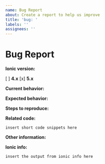 ```yaml
---
name: Bug Report
about: Create a report to help us improve
title: 'bug: '
labels: ''
assignees: ''
---
```


<!-- Before submitting an issue, please consult our docs (https://ionicframework.com/docs/). -->

<!-- Please make sure you are posting an issue pertaining to the Ionic Framework. If you are having an issue with the Ionic Appflow services (Ionic View, Ionic Deploy, etc.) please consult the Ionic Appflow support portal (https://ionic.zendesk.com/hc/en-us) -->

<!-- Please do not submit support requests or "How to" questions here. Instead, please use the Ionic Forum : https://forum.ionicframework.com/ or http://ionicworldwide.herokuapp.com/ -->

<!-- ISSUES MISSING IMPORTANT INFORMATION MAY BE CLOSED WITHOUT INVESTIGATION. -->

# Bug Report

**Ionic version:**
<!-- (For Ionic 1.x issues, please use https://github.com/ionic-team/ionic-v1) -->
<!-- (For Ionic 2.x & 3.x issues, please use https://github.com/ionic-team/ionic-v3) -->
[ ] **4.x**
[x] **5.x**

**Current behavior:**
<!-- Describe how the bug manifests. -->

**Expected behavior:**
<!-- Describe what the behavior would be without the bug. -->

**Steps to reproduce:**
<!--  Please explain the steps required to duplicate the issue, especially if you are able to provide a sample application. -->

**Related code:**

<!-- If you are able to illustrate the bug or feature request with an example, please provide a sample application via one of the following means:

A sample application via GitHub

StackBlitz (https://stackblitz.com)
Ionic Angular StackBlitz: https://stackblitz.com/edit/ionic-v4-angular-tabs

Plunker (http://plnkr.co/edit/cpeRJs?p=preview)

-->

```
insert short code snippets here
```

**Other information:**
<!-- List any other information that is relevant to your issue. Stack traces, related issues, suggestions on how to fix, Stack Overflow links, forum links, etc. -->

**Ionic info:**
<!-- (run `ionic info` from a terminal/cmd prompt and paste output below): -->

```
insert the output from ionic info here
```
